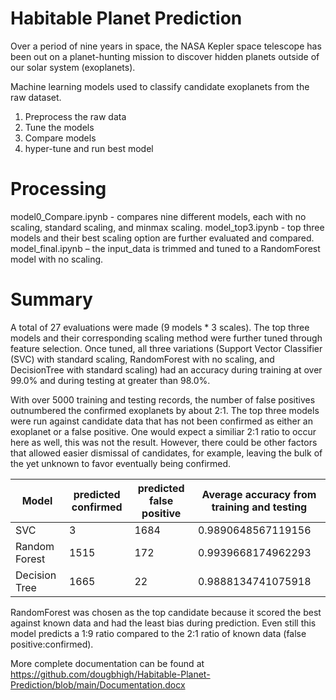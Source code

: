 # Habitable Planet Prediction

Over a period of nine years in space, the NASA Kepler space telescope has been out on a planet-hunting mission to discover hidden planets outside of our solar system (exoplanets).

Machine learning models used to classify candidate exoplanets from the raw dataset.

1. Preprocess the raw data
2. Tune the models
3. Compare models
4. hyper-tune and run best model

# Processing
model0_Compare.ipynb - compares nine different models, each with no scaling, standard scaling, and minmax scaling.
model_top3.ipynb - top three models and their best scaling option are further evaluated and compared.
model_final.ipynb – the input_data is trimmed and tuned to a RandomForest model with no scaling.

# Summary
A total of 27 evaluations were made (9 models * 3 scales).  The top three models and their corresponding scaling method were further tuned through feature selection.  Once tuned, all three variations (Support Vector Classifier (SVC) with standard scaling, RandomForest with no scaling, and DecisionTree with standard scaling) had an accuracy during training at over 99.0% and during testing at greater than 98.0%.

With over 5000 training and testing records, the number of false positives outnumbered the confirmed exoplanets by about 2:1.  The top three models were run against candidate data that has not been confirmed as either an exoplanet or a false positive.  One would expect a similiar 2:1 ratio to occur here as well, this was not the result.  However, there could be other factors that allowed easier dismissal of candidates, for example, leaving the bulk of the yet unknown to favor eventually being confirmed.

| Model         | predicted confirmed | predicted false positive | Average accuracy from training and testing |
|---------------|---------------------|--------------------------|--------------------------------------------|
| SVC           | 3                   | 1684                     | 0.9890648567119156                         |
| Random Forest | 1515                | 172                      | 0.9939668174962293                         |
| Decision Tree | 1665                | 22                       | 0.9888134741075918                         |

RandomForest was chosen as the top candidate because it scored the best against known data and had the least bias during prediction.  Even still this model predicts a 1:9 ratio compared to the 2:1 ratio of known data (false positive:confirmed).

More complete documentation can be found at https://github.com/dougbhigh/Habitable-Planet-Prediction/blob/main/Documentation.docx